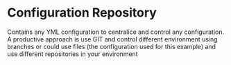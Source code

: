 # Configuration Repository

Contains any YML configuration to centralice and control any configuration. A productive approach is use GIT and control
different environment using branches or could use files (the configuration used for this example) and use different
repositories in your environment
